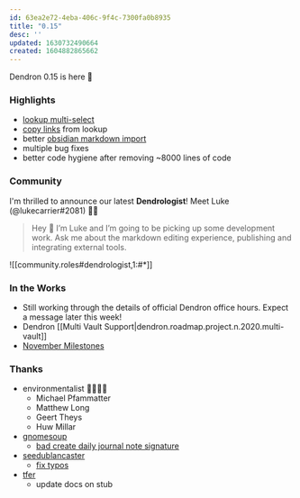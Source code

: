 ```yaml
---
id: 63ea2e72-4eba-406c-9f4c-7300fa0b8935
title: "0.15"
desc: ''
updated: 1630732490664
created: 1604882865662
---
```

Dendron 0.15 is here 🌱

### Highlights

- [lookup multi-select](https://dendron.so/notes/ad270a7d-2aed-4273-8319-eb6536e38b29.html#multiselect)
- [copy links](https://dendron.so/notes/ad270a7d-2aed-4273-8319-eb6536e38b29.html#copywikilink) from lookup
- better [obsidian markdown import](https://dendron.so/notes/13c4a608-0a32-4c62-9c7e-2b7f9f2d18bf.html#links)
- multiple bug fixes
- better code hygiene after removing ~8000 lines of code

### Community

I'm thrilled to announce our latest **Dendrologist**! Meet Luke (@lukecarrier#2081) 👨‍🌾

> Hey 👋 I’m Luke and I’m going to be picking up some development work. Ask me about the markdown editing experience, publishing and integrating external tools.

![[community.roles#dendrologist,1:#*]]

### In the Works

- Still working through the details of official Dendron office hours. Expect a message later this week!
- Dendron [[Multi Vault Support|dendron.roadmap.project.n.2020.multi-vault]]
- [November Milestones](https://github.com/dendronhq/dendron/milestone/5)

### Thanks

- environmentalist 👨‍🌾👩‍🌾
  - Michael Pfammatter
  - Matthew Long
  - Geert Theys 
  - Huw Millar
- [gnomesoup](https://github.com/gnomesoup)
  - [bad create daily journal note signature](https://github.com/dendronhq/dendron/issues/333)
- [seedublancaster](https://github.com/seedublancaster)
  - [fix typos](https://github.com/dendronhq/dendron/pull/323)
- [tfer](https://github.com/tfer)
  - update docs on stub
